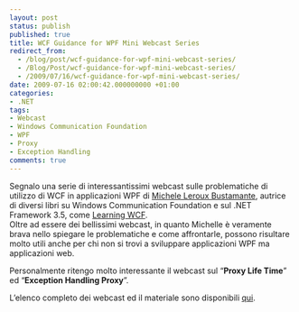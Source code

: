 ```yaml
---
layout: post
status: publish
published: true
title: WCF Guidance for WPF Mini Webcast Series
redirect_from: 
  - /blog/post/wcf-guidance-for-wpf-mini-webcast-series/
  - /Blog/Post/wcf-guidance-for-wpf-mini-webcast-series/
  - /2009/07/16/wcf-guidance-for-wpf-mini-webcast-series/
date: 2009-07-16 02:00:42.000000000 +01:00
categories:
- .NET
tags:
- Webcast
- Windows Communication Foundation
- WPF
- Proxy
- Exception Handling
comments: true
---
```

<p>Segnalo una serie di interessantissimi webcast sulle problematiche di utilizzo di WCF in applicazioni WPF di <a target="_blank" rel="nofollow" href="http://www.dasblonde.net/" title="Michele Leroux Bustamante's Blog">Michele Leroux Bustamante</a>, autrice di diversi libri su Windows Communication Foundation e sul .NET Framework 3.5, come <a target="_blank" rel="nofollow" href="http://www.amazon.com/Learning-WCF-Hands-Michele-Bustamante/dp/0596101627/ref=sr_1_1?ie=UTF8&amp;s=books&amp;qid=1247691290&amp;sr=8-1" title="Learning WCF">Learning WCF</a>.     <br />
Oltre ad essere dei bellissimi webcast, in quanto Michelle &egrave; veramente brava nello spiegare le problematiche e come affrontarle, possono risultare molto utili anche per chi non si trovi a sviluppare applicazioni WPF ma applicazioni web.</p>
<p>Personalmente ritengo molto interessante il webcast sul &ldquo;<strong>Proxy Life Time</strong>&rdquo; ed &ldquo;<strong>Exception Handling Proxy</strong>&rdquo;.</p>
<p>L&rsquo;elenco completo dei webcast ed il materiale sono disponibili <a target="_blank" href="http://wcfguidanceforwpf.codeplex.com/Release/ProjectReleases.aspx?ReleaseId=28192#DownloadId=70901" title="WCF Guidance for WPF Mini Webcast Series">qui</a>.</p>
